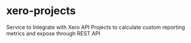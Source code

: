 # xero-projects
Service to Integrate with Xero API Projects to calculate custom reporting metrics and expose through REST API
